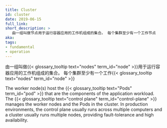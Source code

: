 ```yaml
---
title: Cluster
id: cluster
date: 2019-06-15
full_link:
short_description: >
   由一组叫做节点用于运行容器应用的工作机组成的集合。 每个集群至少有一个工作节点
aka:
tags:
- fundamental
- operation
---
```

<!--
title: Cluster
id: cluster
date: 2019-06-15
full_link:
short_description: >
   A set of worker machines, called nodes, that run containerized applications. Every cluster has at least one worker node.
 -->
 <!--
 A set of worker machines, called {{< glossary_tooltip text="nodes" term_id="node" >}},
 that run containerized applications. Every cluster has at least one worker node.
  -->
由一组叫做{{< glossary_tooltip text="nodes" term_id="node" >}}用于运行容器应用的工作机组成的集合。 每个集群至少有一个工作{{< glossary_tooltip text="nodes" term_id="node" >}}
<!--more-->
The worker node(s) host the {{< glossary_tooltip text="Pods" term_id="pod" >}} that are
the components of the application workload. The
{{< glossary_tooltip text="control plane" term_id="control-plane" >}} manages the worker
nodes and the Pods in the cluster. In production environments, the control plane usually
runs across multiple computers and a cluster usually runs multiple nodes, providing
fault-tolerance and high availability.
